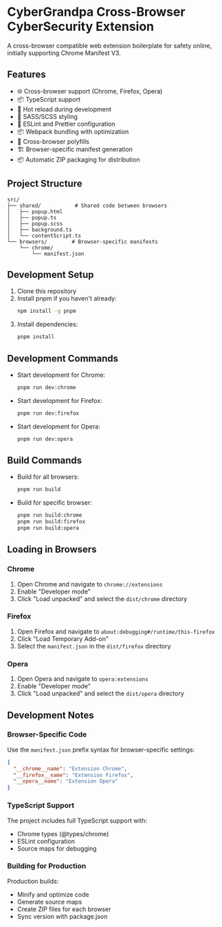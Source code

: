 # CyberGrandpa Cross-Browser CyberSecurity Extension

A cross-browser compatible web extension boilerplate for safety online, initially supporting Chrome Manifest V3. 

## Features

- 🌐 Cross-browser support (Chrome, Firefox, Opera)
- 📦 TypeScript support
- 🔄 Hot reload during development
- 🎨 SASS/SCSS styling
- 🔧 ESLint and Prettier configuration
- 📦 Webpack bundling with optimization
- 🔐 Cross-browser polyfills
- 🏗️ Browser-specific manifest generation
- 📦 Automatic ZIP packaging for distribution

## Project Structure

```
src/
├── shared/           # Shared code between browsers
│   ├── popup.html
│   ├── popup.ts
│   ├── popup.scss
│   ├── background.ts
│   └── contentScript.ts
└── browsers/        # Browser-specific manifests
    └── chrome/
        └── manifest.json
```

## Development Setup

1. Clone this repository
2. Install pnpm if you haven't already:
   ```bash
   npm install -g pnpm
   ```
3. Install dependencies:
   ```bash
   pnpm install
   ```

## Development Commands

- Start development for Chrome:
  ```bash
  pnpm run dev:chrome
  ```
- Start development for Firefox:
  ```bash
  pnpm run dev:firefox
  ```
- Start development for Opera:
  ```bash
  pnpm run dev:opera
  ```

## Build Commands

- Build for all browsers:
  ```bash
  pnpm run build
  ```
- Build for specific browser:
  ```bash
  pnpm run build:chrome
  pnpm run build:firefox
  pnpm run build:opera
  ```

## Loading in Browsers

### Chrome
1. Open Chrome and navigate to `chrome://extensions`
2. Enable "Developer mode"
3. Click "Load unpacked" and select the `dist/chrome` directory

### Firefox
1. Open Firefox and navigate to `about:debugging#/runtime/this-firefox`
2. Click "Load Temporary Add-on"
3. Select the `manifest.json` in the `dist/firefox` directory

### Opera
1. Open Opera and navigate to `opera:extensions`
2. Enable "Developer mode"
3. Click "Load unpacked" and select the `dist/opera` directory

## Development Notes

### Browser-Specific Code
Use the `manifest.json` prefix syntax for browser-specific settings:
```json
{
  "__chrome__name": "Extension Chrome",
  "__firefox__name": "Extension Firefox",
  "__opera__name": "Extension Opera"
}
```

### TypeScript Support
The project includes full TypeScript support with:
- Chrome types (@types/chrome)
- ESLint configuration
- Source maps for debugging

### Building for Production
Production builds:
- Minify and optimize code
- Generate source maps
- Create ZIP files for each browser
- Sync version with package.json
